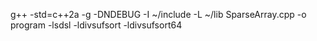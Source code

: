 g++ -std=c++2a -g -DNDEBUG -I ~/include -L ~/lib SparseArray.cpp -o program -lsdsl -ldivsufsort -ldivsufsort64